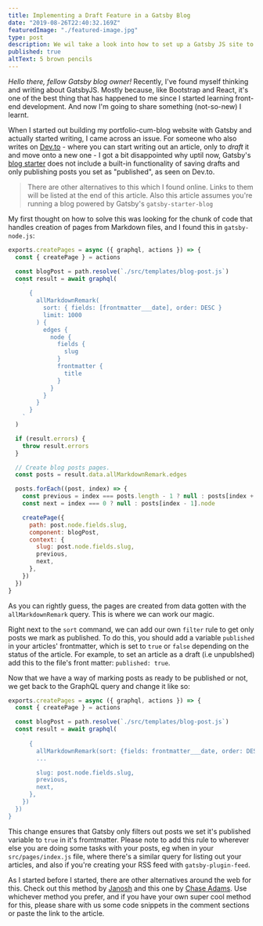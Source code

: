 ```yaml
---
title: Implementing a Draft Feature in a Gatsby Blog
date: "2019-08-26T22:40:32.169Z"
featuredImage: "./featured-image.jpg"
type: post
description: We wil take a look into how to set up a Gatsby JS site to use Twitter Bootstrap's CDN
published: true
altText: 5 brown pencils
---
```


_Hello there, fellow Gatsby blog owner!_
Recently, I've found myself thinking and writing about GatsbyJS. Mostly because, like Bootstrap and React, it's one of the best thing that has happened to me since I started learning front-end development. And now I'm going to share something (not-so-new) I learnt.

When I started out building my portfolio-cum-blog website with Gatsby and actually started writing, I came across an issue. For someone who also writes on [Dev.to](https://dev.to) - where you can start writing out an article, only to _draft_ it and move onto a new one - I got a bit disappointed why uptil now, Gatsby's [blog starter](https://www.gatsbyjs.org/starters/gatsbyjs/gatsby-starter-blog/) does not include a built-in functionality of saving drafts and only publishing posts you set as "published", as seen on Dev.to.

>There are other alternatives to this which I found online. Links to them will be listed at the end of this article.
>Also this article assumes you're running a blog powered by Gatsby's `gatsby-starter-blog`

My first thought on how to solve this was looking for the chunk of code that handles creation of pages from Markdown files, and I found this in `gatsby-node.js`:
```js
exports.createPages = async ({ graphql, actions }) => {
  const { createPage } = actions

  const blogPost = path.resolve(`./src/templates/blog-post.js`)
  const result = await graphql(
    `
      {
        allMarkdownRemark(
          sort: { fields: [frontmatter___date], order: DESC }
          limit: 1000
        ) {
          edges {
            node {
              fields {
                slug
              }
              frontmatter {
                title
              }
            }
          }
        }
      }
    `
  )

  if (result.errors) {
    throw result.errors
  }

  // Create blog posts pages.
  const posts = result.data.allMarkdownRemark.edges

  posts.forEach((post, index) => {
    const previous = index === posts.length - 1 ? null : posts[index + 1].node
    const next = index === 0 ? null : posts[index - 1].node

    createPage({
      path: post.node.fields.slug,
      component: blogPost,
      context: {
        slug: post.node.fields.slug,
        previous,
        next,
      },
    })
  })
}
```
As you can rightly guess, the pages are created from data gotten with the `allMarkdownRemark` query. This is where we can work our magic.

Right next to the `sort` command, we can add our own `filter` rule to get only posts we mark as published. To do this, you should add a variable `published` in your articles' frontmatter, which is set to `true` or `false` depending on the status of the article. For example, to set an article as a draft (i.e unpublshed) add this to the file's front matter: `published: true`.

Now that we have a way of marking posts as ready to be published or not, we get back to the GraphQL query and change it like so:
```js
exports.createPages = async ({ graphql, actions }) => {
  const { createPage } = actions

  const blogPost = path.resolve(`./src/templates/blog-post.js`)
  const result = await graphql(
    `
      {
        allMarkdownRemark(sort: {fields: frontmatter___date, order: DESC}, filter: {frontmatter: { published: {eq: true} }}, limit: 1000)
        ...

        slug: post.node.fields.slug,
        previous,
        next,
      },
    })
  })
}
```

This change ensures that Gatsby only filters out posts we set it's published variable to `true` in it's fromtmatter.
Please note to add this rule to wherever else you are doing some tasks with your posts, eg when in your `src/pages/index.js` file, where there's a similar query for listing out your articles, and also if you're creating your RSS feed with `gatsby-plugin-feed`.

As I started before I started, there are other alternatives around the web for this. Check out this method by [Janosh](https://www.google.com.ng/url?sa=t&source=web&rct=j&url=https://janosh.io/blog/exclude-drafts-from-production/&ved=2ahUKEwi99uvmz63kAhVRQxUIHbWLAJ4QFjAAegQIAxAB&usg=AOvVaw3jun-nNSBWsJ8Gqq71dGYi) and this one by [Chase Adams](https://chaseonsoftware.com/gatsby-drafts/#how-i-write-drafts-in-gatsby). Use whichever method you prefer, and if you have your own super cool method for this, please share with us some code snippets in the comment sections or paste the link to the article.
